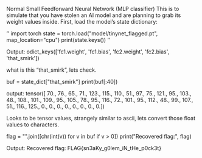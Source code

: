 Normal Small Feedforward Neural Network (MLP classifier)
This is to simulate that you have stolen an AI model and are planning to grab its weight values inside.
First, load the model’s state dictionary:

‘’
import torch
state = torch.load("model/tinynet_flagged.pt", map_location="cpu")
print(state.keys())
‘’

Output:
odict_keys(['fc1.weight', 'fc1.bias', 'fc2.weight', 'fc2.bias', 'that_smirk'])



what is this “that_smirk”, lets check.

buf = state_dict["that_smirk"]
print(buf[:40])

output:
tensor([ 70.,  76.,  65.,  71., 123., 115., 110.,  51.,  97.,  75., 121.,  95.,
        103.,  48., 108., 101., 109.,  95., 105.,  78.,  95., 116.,  72., 101.,
         95., 112.,  48.,  99., 107.,  51., 116., 125.,   0.,   0.,   0.,   0.,
          0.,   0.,   0.,   0.])

Looks to be tensor values, strangely similar to ascii, lets convert those float values to characters.

flag = "".join([chr(int(v)) for v in buf if v > 0])
print("Recovered flag:", flag)

Output: 
Recovered flag: FLAG{sn3aKy_g0lem_iN_tHe_p0ck3t}
